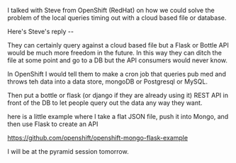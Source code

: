 
I talked with Steve from OpenShift (RedHat) on how we could solve the problem of the local queries timing out with a cloud based file or database.

Here's Steve's reply --

They can certainly query against a cloud based file but a Flask or Bottle API would be much more freedom in the future. In this way they can ditch the file at some point and go to a DB but the API consumers would never know.

In OpenShift I would tell them to make a cron job that queries pub med and throws teh data into a data store, mongoDB or Postgresql or MySQL.

Then put a bottle or flask (or django if they are already using it) REST API in front of the DB to let people query out the data any way they want.

here is a little example where I take a flat JSON file, push it into Mongo, and then use Flask to create an API

https://github.com/openshift/openshift-mongo-flask-example

I will be at the pyramid session tomorrow.


